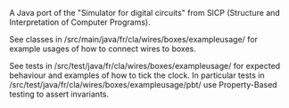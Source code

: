 A Java port of the "Simulator for digital circuits" from SICP (Structure and Interpretation of Computer Programs).
 
See classes in /src/main/java/fr/cla/wires/boxes/exampleusage/ 
 for example usages of how to connect wires to boxes.

See tests in /src/test/java/fr/cla/wires/boxes/exampleusage/
 for expected behaviour and examples of how to tick the clock.
In particular tests in /src/test/java/fr/cla/wires/boxes/exampleusage/pbt/
 use Property-Based testing to assert invariants. 


